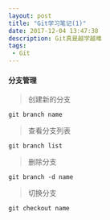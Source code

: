 ```yaml
---
layout: post
title: "Git学习笔记(1)"
date: 2017-12-04 13:47:38
description: Git真是越学越难
tags: 
 - Git
---
```


#### 分支管理
>创建新的分支

``` shell
git branch name
```

>查看分支列表

```shell
git branch list
```

>删除分支

```shell
git branch -d name
```

>切换分支

```shell
git checkout name
```

